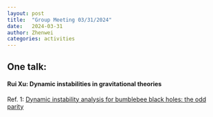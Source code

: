 ```yaml
---
layout: post
title:  "Group Meeting 03/31/2024"
date:   2024-03-31
author: Zhenwei
categories: activities
---
```




## One talk:

####  Rui Xu: Dynamic instabilities in gravitational theories

Ref. 1: [Dynamic instability analysis for bumblebee black holes: the odd parity](https://arxiv.org/abs/2401.07757)

